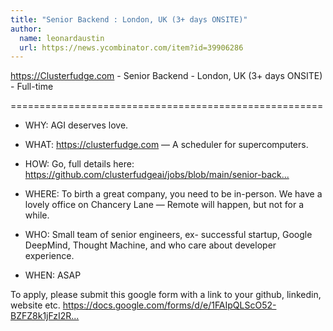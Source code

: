 ```yaml
---
title: "Senior Backend : London, UK (3+ days ONSITE)"
author:
  name: leonardaustin
  url: https://news.ycombinator.com/item?id=39906286
---
```

<a href="https:&#x2F;&#x2F;Clusterfudge.com" rel="nofollow">https:&#x2F;&#x2F;Clusterfudge.com</a> - Senior Backend - London, UK (3+ days ONSITE) - Full-time

======================================================

- WHY:   AGI deserves love.

- WHAT:  <a href="https:&#x2F;&#x2F;clusterfudge.com" rel="nofollow">https:&#x2F;&#x2F;clusterfudge.com</a> — A scheduler for supercomputers.

- HOW:   Go, full details here: <a href="https:&#x2F;&#x2F;github.com&#x2F;clusterfudgeai&#x2F;jobs&#x2F;blob&#x2F;main&#x2F;senior-backend-engineer.txt">https:&#x2F;&#x2F;github.com&#x2F;clusterfudgeai&#x2F;jobs&#x2F;blob&#x2F;main&#x2F;senior-back...</a>

- WHERE: To birth a great company, you need to be in-person. We have a lovely office on Chancery Lane — Remote will happen, but not for a while.

- WHO:   Small team of senior engineers, ex- successful startup, Google DeepMind, Thought Machine, and who care about developer experience.

- WHEN:  ASAP

To apply, please submit this google form with a link to your github, linkedin, website etc.
<a href="https:&#x2F;&#x2F;docs.google.com&#x2F;forms&#x2F;d&#x2F;e&#x2F;1FAIpQLScO52-BZFZ8k1jFzI2R71uErUGA2TtUBKh3sRMOBaQwYi-G8w&#x2F;viewform" rel="nofollow">https:&#x2F;&#x2F;docs.google.com&#x2F;forms&#x2F;d&#x2F;e&#x2F;1FAIpQLScO52-BZFZ8k1jFzI2R...</a>
